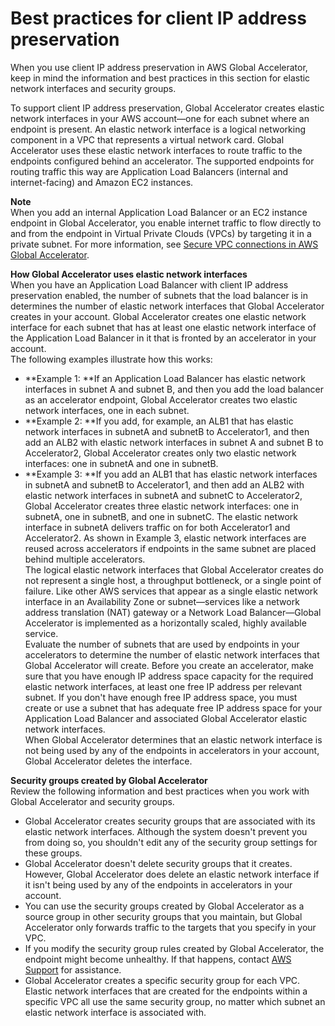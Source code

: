 # Best practices for client IP address preservation<a name="best-practices-aga"></a>

When you use client IP address preservation in AWS Global Accelerator, keep in mind the information and best practices in this section for elastic network interfaces and security groups\.

To support client IP address preservation, Global Accelerator creates elastic network interfaces in your AWS account—one for each subnet where an endpoint is present\. An elastic network interface is a logical networking component in a VPC that represents a virtual network card\. Global Accelerator uses these elastic network interfaces to route traffic to the endpoints configured behind an accelerator\. The supported endpoints for routing traffic this way are Application Load Balancers \(internal and internet\-facing\) and Amazon EC2 instances\. 

**Note**  
When you add an internal Application Load Balancer or an EC2 instance endpoint in Global Accelerator, you enable internet traffic to flow directly to and from the endpoint in Virtual Private Clouds \(VPCs\) by targeting it in a private subnet\. For more information, see [Secure VPC connections in AWS Global Accelerator](secure-vpc-connections.md)\.

**How Global Accelerator uses elastic network interfaces**  
When you have an Application Load Balancer with client IP address preservation enabled, the number of subnets that the load balancer is in determines the number of elastic network interfaces that Global Accelerator creates in your account\. Global Accelerator creates one elastic network interface for each subnet that has at least one elastic network interface of the Application Load Balancer in it that is fronted by an accelerator in your account\.  
The following examples illustrate how this works:  
+ **Example 1: **If an Application Load Balancer has elastic network interfaces in subnet A and subnet B, and then you add the load balancer as an accelerator endpoint, Global Accelerator creates two elastic network interfaces, one in each subnet\.
+ **Example 2: **If you add, for example, an ALB1 that has elastic network interfaces in subnetA and subnetB to Accelerator1, and then add an ALB2 with elastic network interfaces in subnet A and subnet B to Accelerator2, Global Accelerator creates only two elastic network interfaces: one in subnetA and one in subnetB\.
+ **Example 3: **If you add an ALB1 that has elastic network interfaces in subnetA and subnetB to Accelerator1, and then add an ALB2 with elastic network interfaces in subnetA and subnetC to Accelerator2, Global Accelerator creates three elastic network interfaces: one in subnetA, one in subnetB, and one in subnetC\. The elastic network interface in subnetA delivers traffic on for both Accelerator1 and Accelerator2\.
As shown in Example 3, elastic network interfaces are reused across accelerators if endpoints in the same subnet are placed behind multiple accelerators\.   
The logical elastic network interfaces that Global Accelerator creates do not represent a single host, a throughput bottleneck, or a single point of failure\. Like other AWS services that appear as a single elastic network interface in an Availability Zone or subnet—services like a network address translation \(NAT\) gateway or a Network Load Balancer—Global Accelerator is implemented as a horizontally scaled, highly available service\.   
Evaluate the number of subnets that are used by endpoints in your accelerators to determine the number of elastic network interfaces that Global Accelerator will create\. Before you create an accelerator, make sure that you have enough IP address space capacity for the required elastic network interfaces, at least one free IP address per relevant subnet\. If you don't have enough free IP address space, you must create or use a subnet that has adequate free IP address space for your Application Load Balancer and associated Global Accelerator elastic network interfaces\.   
When Global Accelerator determines that an elastic network interface is not being used by any of the endpoints in accelerators in your account, Global Accelerator deletes the interface\. 

**Security groups created by Global Accelerator**  
Review the following information and best practices when you work with Global Accelerator and security groups\.  
+ Global Accelerator creates security groups that are associated with its elastic network interfaces\. Although the system doesn't prevent you from doing so, you shouldn't edit any of the security group settings for these groups\.
+ Global Accelerator doesn't delete security groups that it creates\. However, Global Accelerator does delete an elastic network interface if it isn't being used by any of the endpoints in accelerators in your account\.
+ You can use the security groups created by Global Accelerator as a source group in other security groups that you maintain, but Global Accelerator only forwards traffic to the targets that you specify in your VPC\.
+ If you modify the security group rules created by Global Accelerator, the endpoint might become unhealthy\. If that happens, contact [AWS Support](https://console.aws.amazon.com/support/home) for assistance\. 
+ Global Accelerator creates a specific security group for each VPC\. Elastic network interfaces that are created for the endpoints within a specific VPC all use the same security group, no matter which subnet an elastic network interface is associated with\.